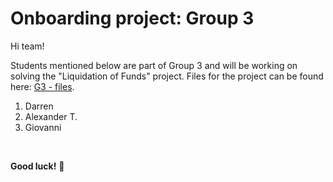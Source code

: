 # Onboarding project: Group 3

Hi team!

Students mentioned below are part of Group 3 and will be working on solving the "Liquidation of Funds" project. Files for the project can be found here: [G3 - files](https://drive.google.com/drive/folders/1zGSBFAxSHBWgZxXDTSg9BuCNxF0qQlS8?usp=sharing).

1. Darren
2. Alexander T.
3. Giovanni

<br>

**Good luck!** :blue_heart: